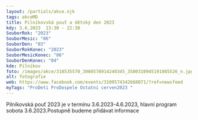 ```yaml
---
layout: /partials/akce.njk
tags: akceMD
title: Pilníkovská pouť a dětský den 2023
kdy: 3.6.2023  13:30 - 22:30
SouborRok: "2023"
SouborMesic: "06"
SouborDen: "03"
SouborRokKonec: "2023"
SouborMesicKonec: "06"
SouborDenKonec: "04"
kde: Pilníkov
foto: /images/akce/318535570_3060578914240345_3580310945191085526_n.jpg
alt: fotografie
web: https://www.facebook.com/events/3109574342668071/?ref=newsfeed
myTags: "ProDeti ProDospele Ostatni cerven2023 "
---
```

<!--StartFragment-->

Pilníkovská pouť 2023 je v termínu 3.6.2023-4.6.2023, hlavní program sobota 3.6.2023.Postupně budeme přidávat informace 

<!--EndFragment-->